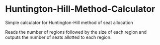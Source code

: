 # Huntington-Hill-Method-Calculator
Simple calculator for Huntington-Hill method of seat allocation

Reads the number of regions followed by the size of each region and outputs the number of seats allotted to each region.
